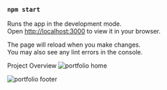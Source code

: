 
### `npm start`

Runs the app in the development mode.\
Open [http://localhost:3000](http://localhost:3000) to view it in your browser.

The page will reload when you make changes.\
You may also see any lint errors in the console.


Project Overview
![portfolio home](https://github.com/Sanchita2022/Portfolio-app/assets/132987198/5d4943d1-f37c-4ef6-ac93-5d5831b05c90)

![portfolio footer](https://github.com/Sanchita2022/Portfolio-app/assets/132987198/8604b9ca-9537-4744-9726-5028c1a8a241)









